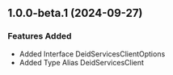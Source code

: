 ## 1.0.0-beta.1 (2024-09-27)
    
### Features Added

  - Added Interface DeidServicesClientOptions
  - Added Type Alias DeidServicesClient
    
